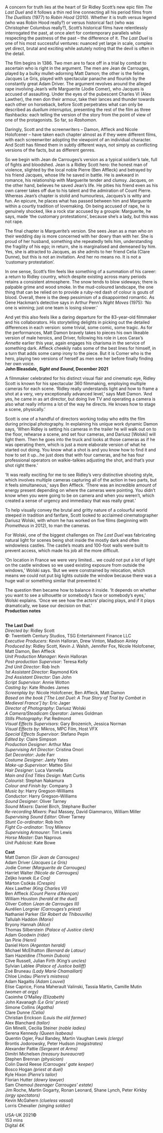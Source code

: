 
A concern for truth lies at the heart of Sir Ridley Scott’s new epic film _The Last Duel_ and it follows a thin red line connecting all his period films from _The Duellists_ (1977) to _Robin Hood_ (2010). Whether it is truth versus legend (who was Robin Hood really?) or versus historical fact (who was Christopher Columbus really?), Scott’s historical films have relentlessly interrogated the past, at once alert for contemporary parallels while respecting the pastness of the past – the difference of it. _The Last Duel_ is one of his most successful ventures: nuanced yet large in scale, complex yet direct, brutal and exciting while astutely noting that the devil is often in the detail.

The film begins in 1386. Two men are to face off in a trial by combat to ascertain who is right in the argument. The men are Jean de Carrouges, played by a bulky mullet-adorning Matt Damon; the other is the feline Jacques Le Gris, played with spectacular panache and flourish by the constantly great Adam Driver. The argument revolves around the alleged rape involving Jean’s wife Marguerite (Jodie Comer), who Jacques is accused of assaulting. Under the eyes of the pubescent Charles VI (Alex Lawther), the men don their armour, take their lances and thunder towards each other on horseback, before Scott perpetrates what can only be described as _duellum interruptus_, presenting the rest of the film as three flashbacks: each telling the version of the story from the point of view of one of the protagonists. So far, so _Rashomon_.

Daringly, Scott and the screenwriters – Damon, Affleck and Nicole Holofcener – have taken each chapter almost as if they were different films, with each screenwriter adopting the viewpoint of an individual character. And Scott has filmed them in subtly different ways, not simply as conflicting versions of the facts, but as different genres.

So we begin with Jean de Carrouges’s version as a typical soldier’s tale, full of fights and bloodshed. Jean is a Ridley Scott hero: the honest man of violence, slighted by the local noble Pierre (Ben Affleck) and betrayed by his friend Jacques, whose life he saved in battle. He is awkward in romance, his relationship with Marguerite tender and clumsy. Jacques, on the other hand, believes he saved Jean’s life. He pities his friend even as his own career takes off due to his talent and the admiration of Count Pierre. Whereas Jean’s chapter is stolid and humourless, Jacques’s is witty and fun. An epicure, he places what has passed between him and Marguerite within a courtly tradition of lovemaking. On being accused of rape, he is genuinely shocked, like a rock star accused by a groupie: Marguerite, he says, made ‘the customary protestations’, because she’s a lady, but this was not rape.

The final chapter is Marguerite’s version. She sees Jean as a man who on their wedding day is more concerned with her dowry than with her. She is proud of her husband, something she repeatedly tells him, understanding the fragility of his ego; in return, she is marginalised and demeaned by him. Yes, she is attracted to Jacques, as she admits to her friend Celia (Clare Dunne), but this is not an invitation. And her no means no. It is not a ‘customary protestation’.

In one sense, Scott’s film feels like something of a summation of his career: a return to Ridley country, which despite existing across many periods retains a consistent atmosphere. The snow tends to blow sideways; there is palpable grime and wood smoke. In the mud-coloured landscape, the one thing that can be relied on to provide a ruby-red dash of colour is gouts of blood. Overall, there is the deep pessimism of a disappointed romantic. As Gene Hackman’s detective says in Arthur Penn’s _Night Moves_ (1975): ‘No one is winning; just one team is losing slower.’

And yet this also feels like a daring departure for the 83-year-old filmmaker and his collaborators. His storytelling delights in picking out the detailed differences in each version: some trivial, some comic, some tragic. As for the performances, Matt Damon bravely takes to pieces his own likeable version of male heroics, and Driver, following his role in Leos Carax’s _Annette_ earlier this year, again engages his charisma in the service of something dark. Affleck cheekily nabs some of the best lines for himself, in a turn that adds some camp irony to the piece. But it is Comer who is the hero, playing two versions of herself as men see her before finally finding her own voice.  
**John Bleasdale, _Sight and Sound_, December 2021**

A filmmaker celebrated for his distinct visual flair and cinematic eye, Ridley Scott is known for his spectacular 360 filmmaking, employing multiple cameras for each scene. ‘Ridley really understands light and how to frame a shot at a very, very exceptionally advanced level,’ says Matt Damon. ‘And yes, he came in as art director, but doing live TV and operating a camera is also what really informs a lot of the way he directs. He knows how to stage a scene, physically.’

Scott is one of a handful of directors working today who edits the film during principal photography. In explaining his unique work dynamic Damon says, ‘When Ridley is setting his cameras in the trailer he will walk out on to the floor, rehearse a scene, and set four cameras, and Dariusz [Wolski] will light them. Then he goes into the truck and looks at those cameras as if he was operating them, which is just a more elaborate version of what he started out doing. You know what a shot is and you know how to find it and how to set it up…he just does that with four cameras, and he has four professional operators on walkie-talkies adjusting the shot, and that’s your shot right there.’

‘It was really exciting for me to see Ridley’s very distinctive shooting style, which involves multiple cameras capturing all of the action in two parts, but it feels simultaneous,’ says Ben Affleck. ‘There was an incredible amount of energy present depending on where the cameras were pointing. You didn’t know when you were going to be on camera and when you weren’t, which created a sense of urgency and immediacy that was really great.’

To help visually convey the brutal and gritty nature of a colourful world steeped in tradition and fanfare, Scott looked to acclaimed cinematographer Dariusz Wolski, with whom he has worked on five films (beginning with _Prometheus_ in 2012), to man the cameras.

For Wolski, one of the biggest challenges on _The Last Duel_ was fabricating natural light for scenes being shot inside the mostly dark and often windowless castles. The castle’s moats and 100-foot walls were built to prevent access, which made his job all the more difficult.

‘On location in France we were very limited… we could not put a lot of light on the castle windows so we used existing exposure from outside the windows,’ Wolski says. ‘But we were constrained by relocation, which means we could not put big lights outside the window because there was a huge wall or something similar that prevented it.’

The question then became how to balance it inside. ‘It depends on whether you want to see a silhouette or somebody’s face or somebody’s eyes,’ Wolski explains. ‘Once we see how the actors’ placing plays, and if it plays dramatically, we base our decision on that.’  
**Production notes**
<br><br>

**The Last Duel**  
_Directed by_: Ridley Scott  
©: Twentieth Century Studios,  TSG Entertainment Finance LLC  
_Executive Producers_: Kevin Halloran,  Drew Vinton, Madison Ainley  
_Produced by_: Ridley Scott, Kevin J. Walsh, Jennifer Fox, Nicole Holofcener, Matt Damon, Ben Affleck  
_Unit Production Manager_: Kevin Halloran  
_Post-production Supervisor_: Teresa Kelly  
_2nd Unit Director_: Rob Inch  
_1st Assistant Director_: Raymond Kirk  
_2nd Assistant Director_: Dan John  
_Script Supervisor_: Annie Wotton  
_Casting by_: Kate Rhodes James  
_Screenplay by_: Nicole Holofcener,  Ben Affleck, Matt Damon  
_Based on the book [‘The Last Duel: A True Story of Trial by Combat in Medieval France’] by_: Eric Jager  
_Director of Photography_: Dariusz Wolski  
_A Camera/Steadicam Operator_: James Goldman  
_Stills Photography_: Pat Redmond  
_Visual Effects Supervisors_: Gary Brozenich,  Jessica Norman  
_Visual Effects by_: Mikros, MPC Film, Host VFX  
_Special Effects Supervisor_: Stefano Pepin  
_Edited by_: Claire Simpson  
_Production Designer_: Arthur Max  
_Supervising Art Director_: Cristina Onori  
_Set Decorator_: Jude Farr  
_Costume Designer_: Janty Yates  
_Make-up Supervisor_: Matteo Silvi  
_Hair Designer_: Luca Vannella  
_Main and End Titles Design_: Matt Curtis  
_Colourist_: Stephan Nakamura  
_Colour and Finish by_: Company 3  
_Music by_: Harry Gregson-Williams  
_Conductor_: Harry Gregson-Williams  
_Sound Designer_: Oliver Tarney  
_Sound Mixers_: Daniel Birch, Stéphane Bucher  
_Re-recording Mixers_: Paul Massey,  David Giammarco, William Miller  
_Supervising Sound Editor_: Oliver Tarney  
_Stunt Co-ordinator_: Rob Inch  
_Fight Co-ordinator_: Troy Milenov  
_Supervising Armourer_: Tim Lewis  
_Horse Master_: Dan Naprous  
_Unit Publicist_: Kate Bowe

**Cast**  
Matt Damon _(Sir Jean de Carrouges)_  
Adam Driver _(Jacques Le Gris)_  
Jodie Comer _(Marguerite de Carrouges)_  
Harriet Walter _(Nicole de Carrouges)_  
Zeljko Ivanek _(Le Coq)_  
Márton Csókás _(Crespin)_  
Alex Lawther _(King Charles VI)_  
Ben Affleck _(Count Pierre d’Alençon)_  
William Houston _(herald at the duel)_  
Oliver Cotton _(Jean de Carrouges III)_  
Aurélien Lorgnier _(Carrouges’s priest)_  
Nathaniel Parker _(Sir Robert de Thibouville)_  
Tallulah Haddon _(Marie)_  
Bryony Hannah _(Alice)_  
Thomas Silberstein _(Palace of Justice clerk)_  
Adam Goodwin _(rider)_  
Ian Pirie _(Henri)_  
Daniel Horn _(Argentan herald)_  
Michael McElhatton _(Bernard de Latour)_  
Sam Hazeldine _(Thomin Dubois)_  
Clive Russell, Julian Firth _(King’s uncles)_  
Sylvian Lablee _(Palace of Justice bailiff)_  
Zoé Bruneau _(Lady Marie Chamaillart)_  
Chloe Lindau _(Pierre’s mistress)_  
Adam Nagaitis _(Adam Louvel)_  
Elise Caprice, Fiona Maherault Valinski,  Tassia Martin, Camille Mutin _(women at orgy)_  
Caoimhe O’Malley _(Elizabeth)_  
John Kavanagh _(Le Gris’ priest)_  
Simone Collins _(Agatha)_  
Clare Dunne _(Celia)_  
Christian Erickson _(Louis the old farmer)_  
Alex Blanchard _(tailor)_  
Gin Minelli, Cecilia Steiner _(noble ladies)_  
Serena Kennedy _(Queen Isabeau)_  
Quentin Ogier, Paul Bandey, Martin Vaughan Lewis _(clergy)_  
Brontis Jodorowsky, Peter Hudson _(magistrates)_  
Alexander Pattie _(Sergeant at Arms)_  
Dimitri Michelsen _(treasury bureaucrat)_  
Stephen Brennan _(physician)_  
Colin David Reese _(Carrouges’ gate keeper)_  
Bosco Hogan _(priest at duel)_  
Kyle Hixon _(Pierre’s tailor)_  
Florian Hutter _(dowry lawyer)_  
Sam Chemoul _(teenager Carrouges’ estate)_  
Jim Roche, Martin Gogarty, Ronan Leonard,  Shane Lynch, Peter Kirkby _(orgy spectators)_  
Kevin McGahern _(clueless vassal)_  
Lorris Chevalier _(singing soldier)_

USA-UK 2021©  
153 mins  
Digital 4K
<br><br>
<!--stackedit_data:
eyJoaXN0b3J5IjpbLTE1ODMwMDEyNTldfQ==
-->
